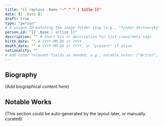 ```yaml
---
title: "{{ replace .Name "-" " " | title }}"
date: {{ .Date }}
draft: true
type: "person"
# A unique ID matching the image folder slug (e.g., "fyodor-dostoevsky")
person_id: "{{ .Name | urlize }}" 
description: "" # Short bio or description for list views/meta tags
birth_date: "" # YYYY-MM-DD or YYYY
death_date: "" # YYYY-MM-DD or YYYY, or "present" if alive
nationality: "" 
# Add other relevant fields as needed, e.g., notable_roles: ["Writer", "Philosopher"]
---
```


## Biography

(Add biographical content here)

## Notable Works

(This section could be auto-generated by the layout later, or manually curated)